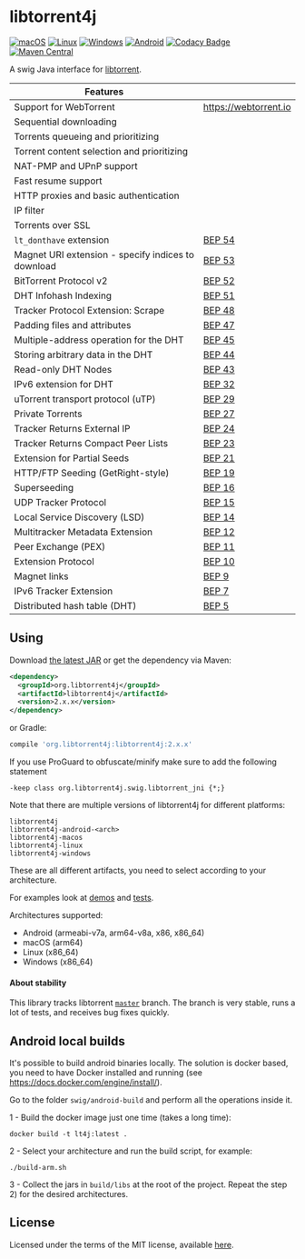 # libtorrent4j

[![macOS](https://github.com/aldenml/libtorrent4j/workflows/macOS/badge.svg)](https://github.com/aldenml/libtorrent4j/actions?query=workflow%3AmacOS)
[![Linux](https://github.com/aldenml/libtorrent4j/workflows/Linux/badge.svg)](https://github.com/aldenml/libtorrent4j/actions?query=workflow%3ALinux)
[![Windows](https://github.com/aldenml/libtorrent4j/workflows/Windows/badge.svg)](https://github.com/aldenml/libtorrent4j/actions?query=workflow%3AWindows)
[![Android](https://github.com/aldenml/libtorrent4j/workflows/Android/badge.svg)](https://github.com/aldenml/libtorrent4j/actions?query=workflow%3AAndroid)
[![Codacy Badge](https://api.codacy.com/project/badge/Grade/5dda1f00528e4d93864eb8694c702bba)](https://app.codacy.com/manual/aldenml/libtorrent4j/dashboard)
[![Maven Central](https://img.shields.io/maven-central/v/org.libtorrent4j/libtorrent4j.svg?label=maven)](https://central.sonatype.com/search?namespace=org.libtorrent4j)

A swig Java interface for [libtorrent](https://github.com/arvidn/libtorrent).

| Features |   |
|---|---|
| Support for WebTorrent | https://webtorrent.io |
| Sequential downloading |  |
| Torrents queueing and prioritizing |  |
| Torrent content selection and prioritizing | |
| NAT-PMP and UPnP support | |
| Fast resume support | |
| HTTP proxies and basic authentication | |
| IP filter | |
| Torrents over SSL |  |
| `lt_donthave` extension | [BEP 54](https://www.bittorrent.org/beps/bep_0054.html) |
| Magnet URI extension - specify indices to download | [BEP 53](https://www.bittorrent.org/beps/bep_0053.html) |
| BitTorrent Protocol v2 | [BEP 52](https://www.bittorrent.org/beps/bep_0052.html) |
| DHT Infohash Indexing | [BEP 51](https://www.bittorrent.org/beps/bep_0051.html) |
| Tracker Protocol Extension: Scrape | [BEP 48](https://www.bittorrent.org/beps/bep_0048.html) |
| Padding files and attributes | [BEP 47](https://www.bittorrent.org/beps/bep_0047.html) |
| Multiple-address operation for the DHT | [BEP 45](https://www.bittorrent.org/beps/bep_0045.html) |
| Storing arbitrary data in the DHT | [BEP 44](https://www.bittorrent.org/beps/bep_0044.html) |
| Read-only DHT Nodes | [BEP 43](https://www.bittorrent.org/beps/bep_0043.html) |
| IPv6 extension for DHT | [BEP 32](https://www.bittorrent.org/beps/bep_0032.html) |
| uTorrent transport protocol (uTP) | [BEP 29](https://www.bittorrent.org/beps/bep_0029.html) |
| Private Torrents | [BEP 27](https://www.bittorrent.org/beps/bep_0027.html) |
| Tracker Returns External IP | [BEP 24](https://www.bittorrent.org/beps/bep_0024.html) |
| Tracker Returns Compact Peer Lists | [BEP 23](https://www.bittorrent.org/beps/bep_0023.html) |
| Extension for Partial Seeds | [BEP 21](https://www.bittorrent.org/beps/bep_0021.html) |
| HTTP/FTP Seeding (GetRight-style) | [BEP 19](https://www.bittorrent.org/beps/bep_0019.html) |
| Superseeding | [BEP 16](https://www.bittorrent.org/beps/bep_0016.html) |
| UDP Tracker Protocol | [BEP 15](https://www.bittorrent.org/beps/bep_0015.html) |
| Local Service Discovery (LSD) | [BEP 14](https://www.bittorrent.org/beps/bep_0014.html) |
| Multitracker Metadata Extension | [BEP 12](https://www.bittorrent.org/beps/bep_0012.html) |
| Peer Exchange (PEX) | [BEP 11](https://www.bittorrent.org/beps/bep_0011.html) |
| Extension Protocol | [BEP 10](https://www.bittorrent.org/beps/bep_0010.html) |
| Magnet links | [BEP 9](https://www.bittorrent.org/beps/bep_0009.html) |
| IPv6 Tracker Extension | [BEP 7](https://www.bittorrent.org/beps/bep_0007.html) |
| Distributed hash table (DHT) | [BEP 5](https://www.bittorrent.org/beps/bep_0005.html) |

## Using

Download [the latest JAR](https://search.maven.org/classic/remote_content?g=org.libtorrent4j&a=libtorrent4j&v=LATEST) or get the dependency via Maven:
```xml
<dependency>
  <groupId>org.libtorrent4j</groupId>
  <artifactId>libtorrent4j</artifactId>
  <version>2.x.x</version>
</dependency>
```
or Gradle:
```groovy
compile 'org.libtorrent4j:libtorrent4j:2.x.x'
```

If you use ProGuard to obfuscate/minify make sure to add the following statement

`-keep class org.libtorrent4j.swig.libtorrent_jni {*;}`

Note that there are multiple versions of libtorrent4j for different platforms:
```
libtorrent4j
libtorrent4j-android-<arch>
libtorrent4j-macos
libtorrent4j-linux
libtorrent4j-windows
```
These are all different artifacts, you need to select according to your architecture.

For examples look at [demos](https://github.com/aldenml/libtorrent4j/tree/master/demo)
and [tests](https://github.com/aldenml/libtorrent4j/tree/master/src/test/java/org/libtorrent4j).

Architectures supported:

- Android (armeabi-v7a, arm64-v8a, x86, x86_64)
- macOS (arm64)
- Linux (x86_64)
- Windows (x86_64)

#### About stability

This library tracks libtorrent [`master`](https://github.com/arvidn/libtorrent/tree/master) branch.
The branch is very stable, runs a lot of tests, and receives bug fixes quickly.

## Android local builds

It's possible to build android binaries locally. The solution is docker based, you
need to have Docker installed and running (see https://docs.docker.com/engine/install/).

Go to the folder `swig/android-build` and perform all the operations inside it.

1 - Build the docker image just one time (takes a long time):
```
docker build -t lt4j:latest .
```

2 - Select your architecture and run the build script, for example:
```
./build-arm.sh
```

3 - Collect the jars in `build/libs` at the root of the project. Repeat
the step 2) for the desired architectures.

## License

Licensed under the terms of the MIT license, available [here](LICENSE.md).
